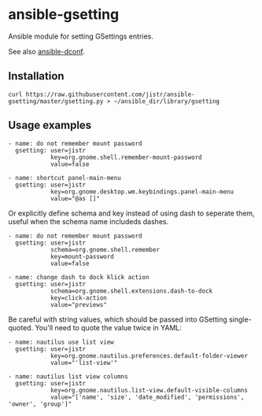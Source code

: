 ansible-gsetting
================

Ansible module for setting GSettings entries.

See also
[ansible-dconf](https://github.com/jistr/ansible-dconf).

Installation
------------

    curl https://raw.githubusercontent.com/jistr/ansible-gsetting/master/gsetting.py > ~/ansible_dir/library/gsetting

Usage examples
--------------

    - name: do not remember mount password
      gsetting: user=jistr
                key=org.gnome.shell.remember-mount-password
                value=false

    - name: shortcut panel-main-menu
      gsetting: user=jistr
                key=org.gnome.desktop.wm.keybindings.panel-main-menu
                value="@as []"


Or explicitly define schema and key instead of using dash to seperate them, 
useful when the schema name includeds dashes.

    - name: do not remember mount password
      gsetting: user=jistr
                schema=org.gnome.shell.remember
                key=mount-password
                value=false

    - name: change dash to dock klick action
      gsetting: user=jistr
                schema=org.gnome.shell.extensions.dash-to-dock
                key=click-action
                value="previews"

Be careful with string values, which should be passed into GSetting
single-quoted. You'll need to quote the value twice in YAML:

    - name: nautilus use list view
      gsetting: user=jistr
                key=org.gnome.nautilus.preferences.default-folder-viewer
                value="'list-view'"

    - name: nautilus list view columns
      gsetting: user=jistr
                key=org.gnome.nautilus.list-view.default-visible-columns
                value="['name', 'size', 'date_modified', 'permissions', 'owner', 'group']"
